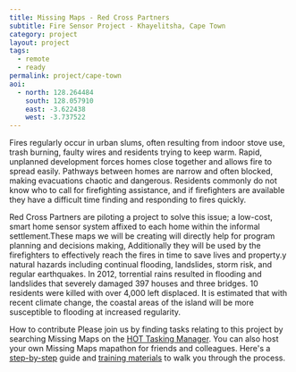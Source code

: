 ```yaml
---
title: Missing Maps - Red Cross Partners
subtitle: Fire Sensor Project - Khayelitsha, Cape Town
category: project
layout: project
tags:
  - remote
  - ready
permalink: project/cape-town
aoi:
  - north: 128.264484
    south: 128.057910
    east: -3.622438
    west: -3.737522
---
```


Fires regularly occur in urban slums, often resulting from indoor stove use, trash burning, faulty wires and residents trying to keep warm. Rapid, unplanned development forces homes close together and allows fire to spread easily. Pathways between homes are narrow and often blocked, making evacuations chaotic and dangerous. Residents commonly do not know who to call for firefighting assistance, and if firefighters are available they have a difficult time finding and responding to fires quickly.

Red Cross Partners are piloting a project to solve this issue; a low-cost, smart home sensor system affixed to each home within the informal settlement.These maps we will be creating will directly help for program planning and decisions making, Additionally they will be used by the firefighters to effectively reach the fires in time to save lives and property.y natural hazards including continual flooding, landslides, storm risk, and regular earthquakes. In 2012, torrential rains resulted in flooding and landslides that severely damaged 397 houses and three bridges. 10 residents were killed with over 4,000 left displaced. It is estimated that with recent climate change, the coastal areas of the island will be more susceptible to flooding at increased regularity. 

How to contribute
Please join us by finding tasks relating to this project by searching Missing Maps on the [HOT Tasking Manager](http://tasks.hotosm.org/?sort_by=priority&direction=asc&search=Missing+Maps). You can also host your own Missing Maps mapathon for friends and colleagues. Here's a [step-by-step](http://www.missingmaps.org/mapathons/) guide and [training materials](http://www.missingmaps.org/contribute/) to walk you through the process.
